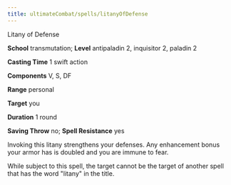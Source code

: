 ```yaml
---
title: ultimateCombat/spells/litanyOfDefense
---
```

Litany of Defense

**School** transmutation; **Level** antipaladin 2, inquisitor 2, paladin 2

**Casting Time** 1 swift action

**Components** V, S, DF

**Range** personal

**Target** you

**Duration** 1 round

**Saving Throw** no; **Spell Resistance** yes

Invoking this litany strengthens your defenses. Any enhancement bonus your armor has is doubled and you are immune to fear.

While subject to this spell, the target cannot be the target of another spell that has the word "litany" in the title.

